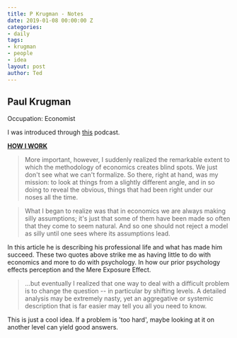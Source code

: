 ```yaml
---
title: P Krugman - Notes
date: 2019-01-08 00:00:00 Z
categories:
- daily
tags:
- krugman
- people
- idea
layout: post
author: Ted
---
```


## Paul Krugman

Occupation: Economist

I was introduced through [this](https://medium.com/conversations-with-tyler/tyler-cowen-paul-krugman-economics-bipartisanship-politics-254dcee15b98) podcast.

**[HOW I WORK](https://www.princeton.edu/~pkrugman/howiwork.html)**

> More important, however, I suddenly realized the remarkable extent to which the methodology of economics creates blind spots. We just don't see what we can't formalize. So there, right at hand, was my mission: to look at things from a slightly different angle, and in so doing to reveal the obvious, things that had been right under our noses all the time.

> What I began to realize was that in economics we are always making silly assumptions; it's just that some of them have been made so often that they come to seem natural. And so one should not reject a model as silly until one sees where its assumptions lead.

In this article he is describing his professional life and what has made him succeed.
These two quotes above strike me as having little to do with economics and more to do with psychology.
In how our prior psychology effects perception and the Mere Exposure Effect.

> ...but eventually I realized that one way to deal with a difficult problem is to change the question -- in particular by shifting levels. A detailed analysis may be extremely nasty, yet an aggregative or systemic description that is far easier may tell you all you need to know.

This is just a cool idea.
If a problem is 'too hard', maybe looking at it on another level can yield good answers.
